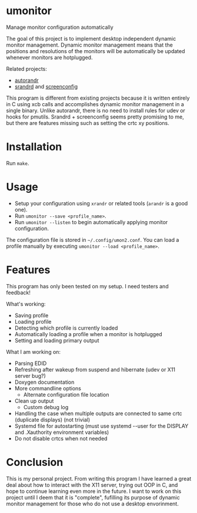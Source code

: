 # umonitor
Manage monitor configuration automatically

The goal of this project is to implement desktop independent dynamic monitor
management. Dynamic monitor management means that the positions and resolutions
of the monitors will be automatically be updated whenever monitors are
hotplugged.

Related projects:
* [autorandr](https://github.com/phillipberndt/autorandr)
* [srandrd](https://github.com/jceb/srandrd) and [screenconfig](https://github.com/jceb/screenconfig)

This program is different from existing projects because it is written entirely
in C using xcb calls and accomplishes dynamic monitor management in a single
binary. Unlike autorandr, there is no need to install rules for udev or hooks
for pmutils. Srandrd + screenconfig seems pretty promising to me, but there are
features missing such as setting the crtc xy positions.

# Installation
Run `make`.

# Usage
* Setup your configuration using `xrandr` or related tools (`arandr` is a good one).
* Run `umonitor --save <profile_name>`.
* Run `umonitor --listen` to begin automatically applying monitor configuration.


 The configuration file is stored in `~/.config/umon2.conf`. You can load a
 profile manually by executing `umonitor --load <profile_name>`.

# Features
This program has only been tested on my setup. I need testers and feedback!

What's working:
* Saving profile
* Loading profile
* Detecting which profile is currently loaded
* Automatically loading a profile when a monitor is hotplugged
* Setting and loading primary output


 What I am working on:
* Parsing EDID
* Refreshing after wakeup from suspend and hibernate (udev or X11 server bug?)
* Doxygen documentation
* More commandline options
  * Alternate configuration file location
* Clean up output
  * Custom debug log
* Handling the case when multiple outputs are connected to same crtc (duplicate displays) (not trivial)
* Systemd file for autostarting (must use systemd --user for the DISPLAY and .Xauthority environment variables)
* Do not disable crtcs when not needed

# Conclusion
This is my personal project. From writing this program I have learned a great
deal about how to interact with the X11 server, trying out OOP in C, and hope
to continue learning even more in the future. I want to work on this project
until I deem that it is "complete", fufilling its purpose of dynamic monitor
management for those who do not use a desktop envorinment.
